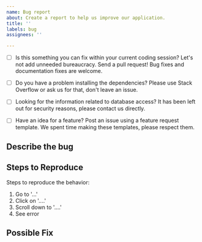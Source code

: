 ```yaml
---
name: Bug report
about: Create a report to help us improve our application.
title: ''
labels: bug
assignees: ''

---
```


<!--
Please be patient, this is for the best. Do the checklist before filing an issue:
-->

- [ ] Is this something you can fix within your current coding session? Let's not add unneeded bureaucracy. Send a pull request! Bug fixes and documentation fixes are welcome.
- [ ] Do you have a problem installing the dependencies? Please use Stack Overflow or ask us for that, don't leave an issue.
- [ ] Looking for the information related to database access? It has been left out for security reasons, please contact us directly.
- [ ] Have an idea for a feature? Post an issue using a feature request template. We spent time making these templates, please respect them.


## Describe the bug

<!--
A clear and concise description of what the bug is and what you were
expecting to happen.
-->

## Steps to Reproduce

Steps to reproduce the behavior:

1. Go to '...'
2. Click on '....'
3. Scroll down to '....'
4. See error

## Possible Fix

<!--
An optional section, please delete this section if you don't use it.
-->
